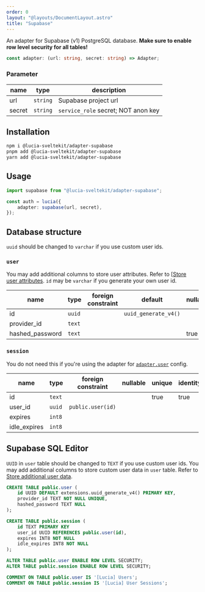 ```yaml
---
order: 0
layout: "@layouts/DocumentLayout.astro"
title: "Supabase"
---
```


An adapter for Supabase (v1) PostgreSQL database. **Make sure to enable row level security for all tables!**

```ts
const adapter: (url: string, secret: string) => Adapter;
```

### Parameter

| name   | type     | description                         |
| ------ | -------- | ----------------------------------- |
| url    | `string` | Supabase project url                |
| secret | `string` | `service_role` secret; NOT anon key |

## Installation

```bash
npm i @lucia-sveltekit/adapter-supabase
pnpm add @lucia-sveltekit/adapter-supabase
yarn add @lucia-sveltekit/adapter-supabase
```

## Usage

```ts
import supabase from "@lucia-sveltekit/adapter-supabase";

const auth = lucia({
    adapter: supabase(url, secret),
});
```

## Database structure

`uuid` should be changed to `varchar` if you use custom user ids.

### `user`

You may add additional columns to store user attributes. Refer to [[Store user attributes](/learn/basics/store-user-attributes). `id` may be `varchar` if you generate your own user id.

| name            | type   | foreign constraint | default              | nullable | unique | identity |
| --------------- | ------ | ------------------ | -------------------- | -------- | ------ | -------- |
| id              | `uuid` |                    | `uuid_generate_v4()` |          | true   | true     |
| provider_id     | `text` |                    |                      |          | true   |          |
| hashed_password | `text` |                    |                      | true     |        |          |

### `session`

You do not need this if you're using the adapter for [`adapter.user`](/reference/configure/lucia-configurations#adapter) config.

| name         | type   | foreign constraint | nullable | unique | identity |
| ------------ | ------ | ------------------ | -------- | ------ | -------- |
| id           | `text` |                    |          | true   | true     |
| user_id      | `uuid` | `public.user(id)`  |          |        |          |
| expires      | `int8` |                    |          |        |          |
| idle_expires | `int8` |                    |          |        |          |

## Supabase SQL Editor

`UUID` in `user` table should be changed to `TEXT` if you use custom user ids.
You may add additional columns to store custom user data in `user` table. Refer to [Store additional user data](/learn/basics/store-additional-user-data).

```sql
CREATE TABLE public.user (
	id UUID DEFAULT extensions.uuid_generate_v4() PRIMARY KEY,
	provider_id TEXT NOT NULL UNIQUE,
	hashed_password TEXT NULL
);

CREATE TABLE public.session (
  	id TEXT PRIMARY KEY
	user_id UUID REFERENCES public.user(id),
	expires INT8 NOT NULL
	idle_expires INT8 NOT NULL
);

ALTER TABLE public.user ENABLE ROW LEVEL SECURITY;
ALTER TABLE public.session ENABLE ROW LEVEL SECURITY;

COMMENT ON TABLE public.user IS '[Lucia] Users';
COMMENT ON TABLE public.session IS '[Lucia] User Sessions';
```
